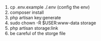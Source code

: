 1. cp .env.example ./.env (config the env)
2. composer install
3. php artisan key:generate
4. sudo chown -R $USER:www-data storage
5. php artisan storage:link
6. be careful of the storge file
